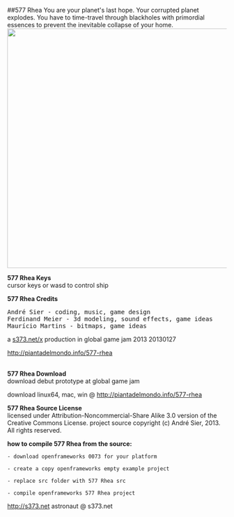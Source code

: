 ##577 Rhea
You are your planet's last hope. Your corrupted planet explodes. You have to time-travel through blackholes with primordial essences to prevent the inevitable collapse of your home. <br>
<a href="http://piantadelmondo.info/577-rhea/577%20Rhea%20001.png"><img src="http://piantadelmondo.info/577-rhea/577%20Rhea%20001.png" width=550px></a>

<b>577 Rhea Keys</b><br>
cursor keys or wasd to control ship


<b>577 Rhea Credits</b>
<pre>
André Sier - coding, music, game design
Ferdinand Meier - 3d modeling, sound effects, game ideas
Maurício Martins - bitmaps, game ideas
</pre>
a <a href="http://s373.net">s373.net/x</a> production
in global game jam 2013 20130127

<a href="http://piantadelmondo.info/577-rhea">http://piantadelmondo.info/577-rhea</a>


<br>
<b>577 Rhea Download</b><br>
download debut prototype at global game jam

download linux64, mac, win @ <a href="http://piantadelmondo.info/577-rhea">http://piantadelmondo.info/577-rhea</a>

<b>577 Rhea Source License</b><br>
licensed under Attribution-Noncommercial-Share Alike 3.0 version of the Creative Commons License.
project source copyright (c) André Sier, 2013. All rights reserved.



<b>how to compile 577 Rhea from the source:</b>

	- download openframeworks 0073 for your platform

	- create a copy openframeworks empty example project

	- replace src folder with 577 Rhea src

	- compile openframeworks 577 Rhea project
	






http://s373.net astronaut @ s373.net
